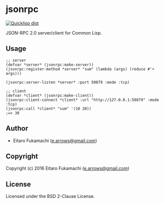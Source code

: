 # jsonrpc

[![Quicklisp dist](http://quickdocs.org/badge/jsonrpc.svg)](http://quickdocs.org/jsonrpc/)

JSON-RPC 2.0 server/client for Common Lisp.

## Usage

```common-lisp
;; server
(defvar *server* (jsonrpc:make-server))
(jsonrpc:register-method *server* "sum" (lambda (args) (reduce #'+ args)))

(jsonrpc:server-listen *server* :port 50879 :mode :tcp)
```

```common-lisp
;; client
(defvar *client* (jsonrpc:make-client))
(jsonrpc:client-connect *client* :url "http://127.0.0.1:50879" :mode :tcp)
(jsonrpc:call *client* "sum" '(10 20))
;=> 30
```

## Author

* Eitaro Fukamachi (e.arrows@gmail.com)

## Copyright

Copyright (c) 2016 Eitaro Fukamachi (e.arrows@gmail.com)

## License

Licensed under the BSD 2-Clause License.

